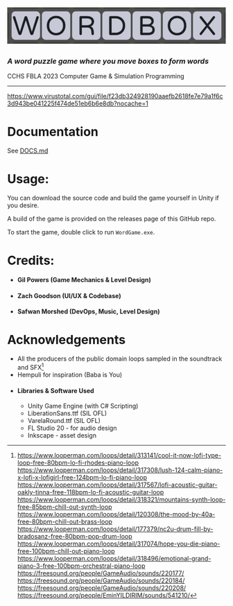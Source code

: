 # ![WordBox](WordGame.png)
###  *A word puzzle game where you move boxes to form words*
CCHS FBLA 2023 Computer Game & Simulation Programming
___
https://www.virustotal.com/gui/file/f23db324928190aaefb2618fe7e79a1f6c3d943be041225f474de51eb6b6e8db?nocache=1

# Documentation
See [DOCS.md](DOCS.md)
# Usage:
You can download the source code and build the game yourself in Unity if you desire.

A build of the game is provided on the releases page of this GitHub repo.

To start the game, double click to run `WordGame.exe`. 

# Credits:
- #### Gil Powers (Game Mechanics & Level Design)
- #### Zach Goodson (UI/UX & Codebase)
- #### Safwan Morshed (DevOps, Music, Level Design)
# Acknowledgements
 - All the producers of the public domain loops sampled in the soundtrack and SFX[^1]
 - Hempuli for inspiration (Baba is You)
 - #### Libraries & Software Used
   - Unity Game Engine (with C# Scripting)
   - LiberationSans.ttf (SIL OFL)
   - VarelaRound.ttf (SIL OFL)
   - FL Studio 20 - for audio design
   - Inkscape - asset design
 
[^1]: https://www.looperman.com/loops/detail/313141/cool-it-now-lofi-type-loop-free-80bpm-lo-fi-rhodes-piano-loop
  https://www.looperman.com/loops/detail/317308/lush-124-calm-piano-x-lofi-x-lofigirl-free-124bpm-lo-fi-piano-loop
  https://www.looperman.com/loops/detail/317567/lofi-acoustic-guitar-oakly-tinna-free-118bpm-lo-fi-acoustic-guitar-loop
  https://www.looperman.com/loops/detail/318321/mountains-synth-loop-free-85bpm-chill-out-synth-loop
  https://www.looperman.com/loops/detail/120308/the-mood-by-40a-free-80bpm-chill-out-brass-loop
  https://www.looperman.com/loops/detail/177379/nc2u-drum-fill-by-bradosanz-free-80bpm-pop-drum-loop
  https://www.looperman.com/loops/detail/317074/hope-you-die-piano-free-100bpm-chill-out-piano-loop
  https://www.looperman.com/loops/detail/318496/emotional-grand-piano-3-free-100bpm-orchestral-piano-loop
  https://freesound.org/people/GameAudio/sounds/220177/
  https://freesound.org/people/GameAudio/sounds/220184/
  https://freesound.org/people/GameAudio/sounds/220208/
  https://freesound.org/people/EminYILDIRIM/sounds/541210/
